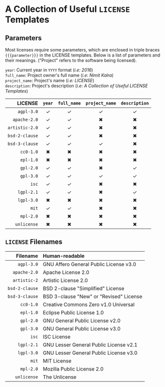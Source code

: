 # A Collection of Useful `LICENSE` Templates

## Parameters
Most licenses require some parameters, which are enclosed in triple braces `{{{parameter}}}` in the LICENSE templates. Below is a list of parameters and their meanings. ("Project" refers to the software being licensed).

`year`: Current year in `YYYY` format (*i.e: 2016*)  
`full_name`: Project owner's full name (*i.e: Nimit Kalra*)  
`project_name`: Project's name (*i.e: LICENSE*)  
`description`: Project's description (*i.e: A Collection of Useful LICENSE Templates*)

| LICENSE | `year` | `full_name` | `project_name` | `description` |
| -------:|:------:|:-----------:|:--------------:|:-------------:|
| `agpl-3.0` | ✓ | ✓ | ✓ | ✓ |
| `apache-2.0` | ✓ | ✓ | ✖ | ✖ |
| `artistic-2.0` | ✓ | ✓ | ✖ | ✖ |
| `bsd-2-clause` | ✓ | ✓ | ✖ | ✖ |
| `bsd-3-clause` | ✓ | ✓ | ✓ | ✖ |
| `cc0-1.0` | ✖ | ✖ | ✖ | ✖ |
| `epl-1.0` | ✖ | ✖ | ✖ | ✖ |
| `gpl-2.0` | ✓ | ✓ | ✖ | ✓ |
| `gpl-3.0` | ✓ | ✓ | ✓ | ✓ |
| `isc` | ✓ | ✓ | ✖ | ✖ |
| `lgpl-2.1` | ✓ | ✓ | ✖ | ✓ |
| `lgpl-3.0` | ✖ | ✖ | ✖ | ✖ |
| `mit` | ✓ | ✓ | ✖ | ✖ |
| `mpl-2.0` | ✖ | ✖ | ✖ | ✖ |
| `unlicense` | ✖ | ✖ | ✖ | ✖ |

## `LICENSE` Filenames

| Filename | Human-readable |
| --------:|:-------------- |
|`agpl-3.0` | GNU Affero General Public License v3.0|
|`apache-2.0` | Apache License 2.0|
|`artistic-2` | Artistic License 2.0|
|`bsd-2-clause` | BSD 2-clause "Simplified" License|
|`bsd-3-clause` | BSD 3-clause "New" or "Revised" License|
|`cc0-1.0` | Creative Commons Zero v1.0 Universal|
|`epl-1.0` | Eclipse Public License 1.0|
|`gpl-2.0` | GNU General Public License v2.0|
|`gpl-3.0` | GNU General Public License v3.0|
|`isc` | ISC License|
|`lgpl-2.1` | GNU Lesser General Public License v2.1|
|`lgpl-3.0` | GNU Lesser General Public License v3.0|
|`mit` | MIT License|
|`mpl-2.0` | Mozilla Public License 2.0|
|`unlicense` | The Unlicense|

